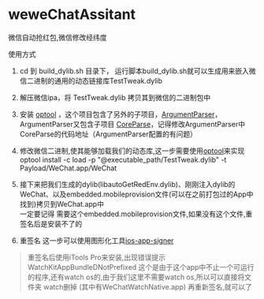 # weweChatAssitant
微信自动抢红包,微信修改经纬度


使用方式

1. cd 到 build_dylib.sh 目录下， 运行脚本build_dylib.sh就可以生成用来嵌入微信二进制的通用的动态链接库TestTweak.dylib

2. 解压微信ipa，将 TestTweak.dylib 拷贝其到微信的二进制包中

3. 安装 [optool](https://github.com/alexzielenski/optool) ，这个项目包含了另外的子项目，[ArgumentParser](https://github.com/mysteriouspants/ArgumentParser.git)，ArgumentParser又包含子项目 [CoreParse](https://github.com/beelsebob/CoreParse.git)，记得修改ArgumentParser中CoreParse的代码地址（ArgumentParser配置的有问题）
4. 修改微信二进制,使其能够加载我们的动态库,这一步需要使用[optool](https://github.com/alexzielenski/optool)来实现  optool install -c load -p "@executable_path/TestTweak.dylib" -t Payload/WeChat.app/WeChat


5. 接下来把我们生成的dylib(libautoGetRedEnv.dylib)、刚刚注入dylib的WeChat、以及embedded.mobileprovision文件(可以在之前打包过的App中找到)拷贝到WeChat.app中  
一定要记得 需要这个embedded.mobileprovision文件,如果没有这个文件,重签名后是安装不了的


6. 重签名
这一步可以使用图形化工具[ios-app-signer](https://github.com/DanTheMan827/ios-app-signer)


> 重签名后使用iTools Pro来安装,出现错误提示  WatchKitAppBundleDNotPrefixed
 这个是由于这个app中不止一个可运行的程序,还有watch os的,由于我们这里不需要watch os,所以可以直接将文件夹 watch删掉 (其中有WeChatWatchNative.app)
> 再重新签名,就可以了


